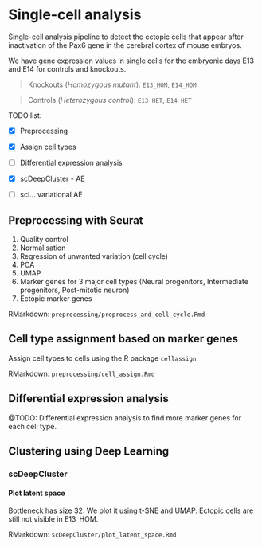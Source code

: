 # Single-cell analysis

Single-cell analysis pipeline to detect the ectopic cells that appear after inactivation of the Pax6 gene
in the cerebral cortex of mouse embryos.

We have gene expression values in single cells for the embryonic days E13 and E14 for controls and knockouts.

> Knockouts (*Homozygous mutant*): `E13_HOM`, `E14_HOM`

> Controls (*Heterozygous control*): `E13_HET`, `E14_HET`

TODO list:
- [x] Preprocessing
- [x] Assign cell types
- [ ] Differential expression analysis
- [x] scDeepCluster - AE
- [ ] sci... variational AE


## Preprocessing with Seurat
1. Quality control
2. Normalisation
3. Regression of unwanted variation (cell cycle)
4. PCA
5. UMAP
6. Marker genes for 3 major cell types (Neural progenitors, Intermediate progenitors, Post-mitotic neuron)
7. Ectopic marker genes

RMarkdown: `preprocessing/preprocess_and_cell_cycle.Rmd`


## Cell type assignment based on marker genes
Assign cell types to cells using the R package `cellassign`

RMarkdown: `preprocessing/cell_assign.Rmd`


## Differential expression analysis
@TODO: Differential expression analysis to find more marker genes for each cell type.

## Clustering using Deep Learning

### scDeepCluster
#### Plot latent space
Bottleneck has size 32. We plot it using t-SNE and UMAP. Ectopic cells are still not visible in E13_HOM.

RMarkdown: `scDeepCluster/plot_latent_space.Rmd`



